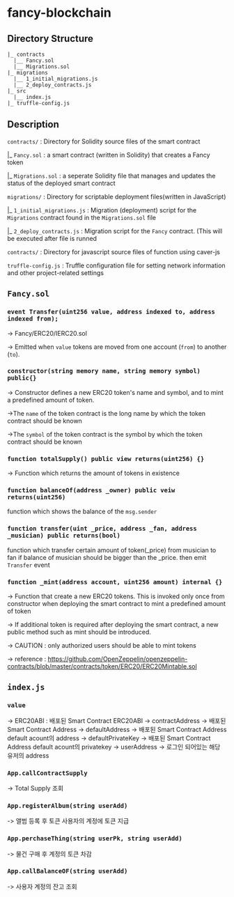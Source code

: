 # fancy-blockchain
## Directory Structure

```fancy
|_ contracts
  |__ Fancy.sol
  |__ Migrations.sol
|_ migrations
  |__ 1_initial_migrations.js
  |__ 2_deploy_contracts.js
|_ src
  |__ index.js
|_ truffle-config.js

```

## Description

```contracts/``` : Directory for Solidity source files of the smart contract

|_ ```Fancy.sol``` : a smart contract (written in Solidity) that creates a Fancy token

|_ ```Migrations.sol``` : a seperate Solidity file that manages and updates the status of the deployed smart contract

```migrations/``` : Directory for scriptable deployment files(written in JavaScript)

|_ ```1_initial_migrations.js``` : Migration (deployment) script for the ```Migrations``` contract found in the ```Migrations.sol``` file

|_ ```2_deploy_contracts.js``` : Migration script for the ```Fancy``` contract. (This will be executed after file is runned

```contracts/``` : Directory for javascript source files of function using caver-js

```truffle-config.js``` : Truffle configuration file for setting network information and other project-related settings


## ```Fancy.sol``` 

### ```event Transfer(uint256 value, address indexed to, address indexed from);```
-> Fancy/ERC20/IERC20.sol

-> Emitted when `value` tokens are moved from one account (`from`) to another (`to`).

### ```constructor(string memory name, string memory symbol) public{}```
-> Constructor defines a new ERC20 token's name and symbol, and to mint a predefined amount of token.

->The `name` of the token contract is the long name by which the token contract should be known

->The `symbol` of the token contract is the symbol by which the token contract should be known

### ```function totalSupply() public view returns(uint256) {}```
->  Function which returns the amount of tokens in existence

### ```function balanceOf(address _owner) public veiw returns(uint256)```
function which shows the balance of the `msg.sender`

### ```function transfer(uint _price, address _fan, address _musician) public returns(bool)```
function which transfer certain amount of token(_price) from musician to fan if balance of musician should be bigger than the _price.
then emit `Transfer` event

### ```function _mint(address account, uint256 amount) internal {}```
-> Function that create a new ERC20 tokens. This is invoked only once from constructor when deploying the smart contract to mint a predefined amount of token

-> If additional token is required after deploying the smart contract, a new public method such as mint should be introduced.

-> CAUTION : only authorized users should be able to mint tokens

-> reference : https://github.com/OpenZeppelin/openzeppelin-contracts/blob/master/contracts/token/ERC20/ERC20Mintable.sol

## ```index.js``` 

### ```value```

-> ERC20ABI : 배포된 Smart Contract ERC20ABI
-> contractAddress -> 배포된 Smart Contract Address 
-> defaultAddress -> 배포된 Smart Contract Address default acount의 address
-> defaultPrivateKey -> 배포된 Smart Contract Address default acount의 privatekey
-> userAddress -> 로그인 되어있는 해당 유저의 address 


### ```App.callContractSupply```

-> Total Supply 조회

### ```App.registerAlbum(string userAdd)```

-> 앨범 등록 후 토큰 사용자의 계정에 토큰 지급

### ```App.perchaseThing(string userPk, string userAdd)```

-> 물건 구매 후 계정의 토큰 차감

### ```App.callBalanceOF(string userAdd)```

-> 사용자 계정의 잔고 조회